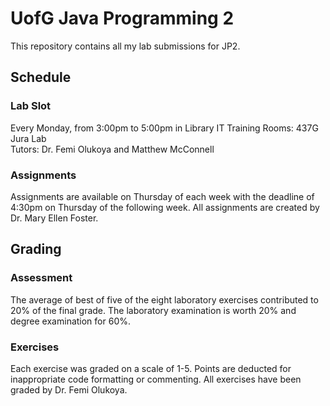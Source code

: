 # UofG Java Programming 2
This repository contains all my lab submissions for JP2.

## Schedule
### Lab Slot
Every Monday, from 3:00pm to 5:00pm in Library IT Training Rooms: 437G Jura Lab <br/>
Tutors: Dr. Femi Olukoya and Matthew McConnell
### Assignments
Assignments are available on Thursday of each week with the deadline of 4:30pm on Thursday of the following week. All assignments are created by Dr. Mary Ellen Foster.

## Grading
### Assessment
The average of best of five of the eight laboratory exercises contributed to 20% of the final grade. The laboratory examination is worth 20% and degree examination for 60%.
### Exercises
Each exercise was graded on a scale of 1-5. Points are deducted for inappropriate code formatting or commenting. All exercises have been graded by Dr. Femi Olukoya.